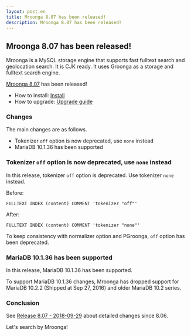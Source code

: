 ```yaml
---
layout: post.en
title: Mroonga 8.07 has been released!
description: Mroonga 8.07 has been released!
---
```


## Mroonga 8.07 has been released!

Mroonga is a MySQL storage engine that supports fast fulltext search
and geolocation search. It is CJK ready. It uses Groonga as a storage
and fulltext search engine.

[Mroonga 8.07](/docs/news.html#release-8-07) has been released!

* How to install: [Install](/docs/install.html)
* How to upgrade: [Upgrade guide](/docs/upgrade.html)

### Changes

The main changes are as follows.

* Tokenizer `off` option is now deprecated, use `none` instead
* MariaDB 10.1.36 has been supported

### Tokenizer `off` option is now deprecated, use `none` instead

In this release, tokenizer `off` option is deprecated. Use tokenizer `none` instead.

Before:

```
FULLTEXT INDEX (content) COMMENT 'tokenizer "off"'
```

After:

```
FULLTEXT INDEX (content) COMMENT 'tokenizer "none"'
```

To keep consistency with normalizer option and PGroonga, `off` option has been deprecated.

### MariaDB 10.1.36 has been supported

In this release, MariaDB 10.1.36 has been supported.

To support MariaDB 10.1.36 changes, Mroonga has dropped support for MariaDB 10.2.2 (Shipped at Sep 27, 2016) and older MariaDB 10.2 series.

### Conclusion

See [Release 8.07 - 2018-09-29](/docs/news.html#release-8-07) about detailed changes since 8.06.

Let's search by Mroonga!
